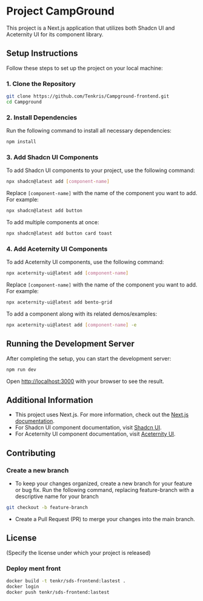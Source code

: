# Project CampGround

This project is a Next.js application that utilizes both Shadcn UI and Aceternity UI for its component library.

## Setup Instructions

Follow these steps to set up the project on your local machine:

### 1. Clone the Repository

```bash
git clone https://github.com/Tenkris/Campground-frontend.git
cd Campground
```

### 2. Install Dependencies

Run the following command to install all necessary dependencies:

```bash
npm install
```

### 3. Add Shadcn UI Components

To add Shadcn UI components to your project, use the following command:

```bash
npx shadcn@latest add [component-name]
```

Replace `[component-name]` with the name of the component you want to add. For example:

```bash
npx shadcn@latest add button
```

To add multiple components at once:

```bash
npx shadcn@latest add button card toast
```

### 4. Add Aceternity UI Components

To add Aceternity UI components, use the following command:

```bash
npx aceternity-ui@latest add [component-name]
```

Replace `[component-name]` with the name of the component you want to add. For example:

```bash
npx aceternity-ui@latest add bento-grid
```

To add a component along with its related demos/examples:

```bash
npx aceternity-ui@latest add [component-name] -e
```

## Running the Development Server

After completing the setup, you can start the development server:

```bash
npm run dev
```

Open [http://localhost:3000](http://localhost:3000) with your browser to see the result.

## Additional Information

- This project uses Next.js. For more information, check out the [Next.js documentation](https://nextjs.org/docs).
- For Shadcn UI component documentation, visit [Shadcn UI](https://ui.shadcn.com/).
- For Aceternity UI component documentation, visit [Aceternity UI](https://ui.aceternity.com/).

## Contributing

### Create a new branch

- To keep your changes organized, create a new branch for your feature or bug fix. Run the following command, replacing feature-branch with a descriptive name for your branch

```bash
git checkout -b feature-branch
```

- Create a Pull Request (PR) to merge your changes into the main branch.

## License

(Specify the license under which your project is released)

### Deploy ment front

```sh
docker build -t tenkr/sds-frontend:lastest .
docker login
docker push tenkr/sds-frontend:lastest
```
